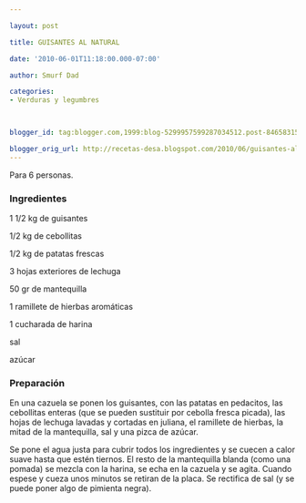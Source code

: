 ```yaml
---

layout: post

title: GUISANTES AL NATURAL

date: '2010-06-01T11:18:00.000-07:00'

author: Smurf Dad

categories:
- Verduras y legumbres



blogger_id: tag:blogger.com,1999:blog-5299957599287034512.post-8465831544153119472

blogger_orig_url: http://recetas-desa.blogspot.com/2010/06/guisantes-al-natural.html
---
```


Para 6 personas.

<h3>Ingredientes</h3>

1 1/2 kg de guisantes

1/2 kg de cebollitas

1/2 kg de patatas frescas

3 hojas exteriores de lechuga

50 gr de mantequilla

1 ramillete de hierbas aromáticas

1 cucharada de harina

sal

azúcar

<h3>Preparación</h3>

En una cazuela se ponen los guisantes, con las patatas en pedacitos, las cebollitas enteras (que se pueden sustituir por cebolla fresca picada), las hojas de lechuga lavadas y cortadas en juliana, el ramillete de hierbas, la mitad de la mantequilla, sal y una pizca de azúcar.

Se pone el agua justa para cubrir todos los ingredientes y se cuecen a calor suave hasta que estén tiernos. El resto de la mantequilla blanda (como una pomada) se mezcla con la harina, se echa en la cazuela y se agita. Cuando espese y cueza unos minutos se retiran de la placa. Se rectifica de sal (y se puede poner algo de pimienta negra).